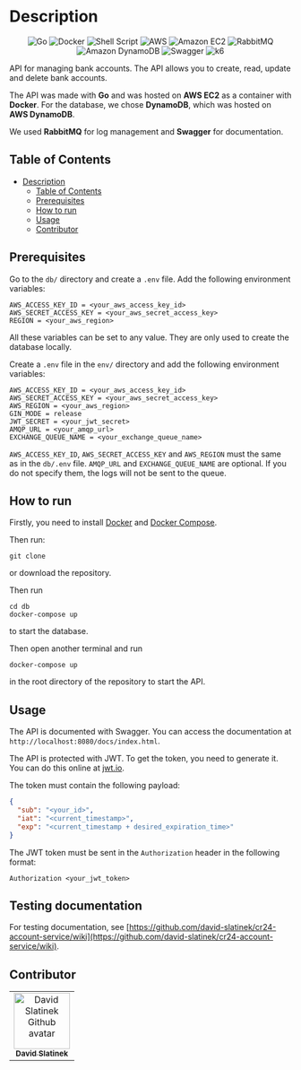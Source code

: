# Description

<div align="center">
    <img alt="Go" src="https://img.shields.io/badge/Go-00ADD8?style=for-the-badge&logo=go&logoColor=white"/>
    <img alt="Docker" src="https://img.shields.io/badge/Docker-2496ED?style=for-the-badge&logo=docker&logoColor=white">
    <img alt="Shell Script" src="https://img.shields.io/badge/Shell_Script-121011?style=for-the-badge&logo=gnu-bash&logoColor=white"/>
    <img alt="AWS" src="https://img.shields.io/badge/Amazon_AWS-232F3E?style=for-the-badge&logo=amazonaws&logoColor=white"/>
    <img alt="Amazon EC2" src="https://img.shields.io/badge/Amazon_EC2-FF9900?style=for-the-badge&logo=amazonec2&logoColor=white"/>
    <img alt="RabbitMQ" src="https://img.shields.io/badge/RabbitMQ-FF6600?style=for-the-badge&logo=RabbitMQ&logoColor=white"/>
    <img alt="Amazon DynamoDB" src="https://img.shields.io/badge/Amazon_DynamoDB-4053D6?style=for-the-badge&logo=Amazon-DynamoDB&logoColor=white"/>
    <img alt="Swagger" src="https://img.shields.io/badge/Swagger-85EA2D?style=for-the-badge&logo=Swagger&logoColor=white"/>
    <img alt="k6" src="https://img.shields.io/badge/k6-7D64FF?style=for-the-badge&logo=k6&logoColor=white"/>
</div>

API for managing bank accounts. The API allows you to create, read, update and delete bank accounts.

The API was made with **Go** and was hosted on **AWS EC2** as a container with **Docker**. For the database, we chose
**DynamoDB**, which was hosted on **AWS DynamoDB**.

We used **RabbitMQ** for log management and **Swagger** for documentation.

## Table of Contents

- [Description](#description)
    - [Table of Contents](#table-of-contents)
    - [Prerequisites](#prerequisites)
    - [How to run](#how-to-run)
    - [Usage](#usage)
    - [Contributor](#contributor)

## Prerequisites

Go to the `db/` directory and create a `.env` file. Add the following environment variables:

```env
AWS_ACCESS_KEY_ID = <your_aws_access_key_id>
AWS_SECRET_ACCESS_KEY = <your_aws_secret_access_key>
REGION = <your_aws_region>
```

All these variables can be set to any value. They are only used to create the database locally.

Create a `.env` file in the `env/` directory and add the following environment variables:

```env
AWS_ACCESS_KEY_ID = <your_aws_access_key_id>
AWS_SECRET_ACCESS_KEY = <your_aws_secret_access_key>
AWS_REGION = <your_aws_region>
GIN_MODE = release
JWT_SECRET = <your_jwt_secret>
AMQP_URL = <your_amqp_url>
EXCHANGE_QUEUE_NAME = <your_exchange_queue_name>
```

`AWS_ACCESS_KEY_ID`, `AWS_SECRET_ACCESS_KEY` and `AWS_REGION` must the same as in the `db/.env` file. `AMQP_URL`
and `EXCHANGE_QUEUE_NAME` are optional. If you do not specify them, the logs will not be sent to the queue.

## How to run

Firstly, you need to install [Docker](https://www.docker.com/) and [Docker Compose](https://docs.docker.com/compose/).

Then run:

```shell
git clone
```

or download the repository.

Then run

```shell
cd db
docker-compose up
```

to start the database.

Then open another terminal and run

```shell
docker-compose up
```

in the root directory of the repository to start the API.

## Usage

The API is documented with Swagger. You can access the documentation at `http://localhost:8080/docs/index.html`.

The API is protected with JWT. To get the token, you need to generate it. You can do this online
at [jwt.io](https://jwt.io/).

The token must contain the following payload:

```json
{
  "sub": "<your_id>",
  "iat": "<current_timestamp>",
  "exp": "<current_timestamp + desired_expiration_time>"
}
```

The JWT token must be sent in the `Authorization` header in the following format:

```text
Authorization <your_jwt_token>
```

## Testing documentation

For testing documentation, see [https://github.com/david-slatinek/cr24-account-service/wiki](https://github.com/david-slatinek/cr24-account-service/wiki).

## Contributor

<table>
    <tbody>
        <tr>
            <td align="center">
                <a href="https://github.com/david-slatinek">
                    <img src="https://avatars.githubusercontent.com/u/79467409?v=4" width="100px;" alt="David Slatinek Github avatar"/>
                    <br/>
                    <sub><b>David Slatinek</b></sub>
                </a>
            </td>
        </tr>
    </tbody>
</table>
